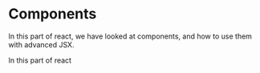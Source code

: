 # Components

In this part of react, we have looked at components, and how to use them with advanced JSX.

In this part of react